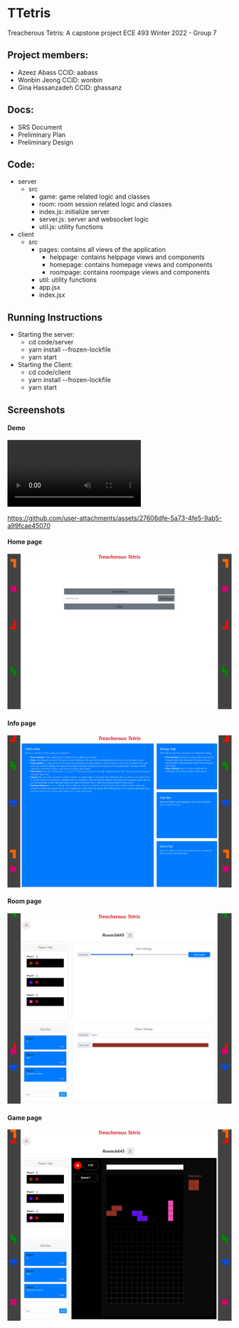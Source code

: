 # TTetris
Treacherous Tetris: A capstone project
ECE 493 Winter 2022 - Group 7
## Project members:
- Azeez Abass CCID: aabass
- Wonbin Jeong CCID: wonbin
- Gina Hassanzadeh CCID: ghassanz

## Docs:
- SRS Document
- Preliminary Plan
- Preliminary Design

## Code:
- server
    - src
        - game: game related logic and classes
        - room: room session related logic and classes
        - index.js: initialize server
        - server.js: server and websocket logic
        - util.js: utility functions
- client
    - src
        - pages: contains all views of the application
            - helppage: contains helppage views and components 
            - homepage: contains homepage views and components
            - roompage: contains roompage views and components
        - util: utility functions
        - app.jsx
        - index.jsx

## Running Instructions
- Starting the server:
    - cd code/server
    - yarn install --frozen-lockfile
    - yarn start
- Starting the Client:
    - cd code/client
    - yarn install --frozen-lockfile
    - yarn start

## Screenshots

#### Demo
![Demo](./screenshots/Demo.mp4)

https://github.com/user-attachments/assets/27606dfe-5a73-4fe5-9ab5-a99fcae45070

#### Home page
![Home page](./screenshots/Home.png)

#### Info page
![Info page](./screenshots/Info.png)

#### Room page
![Room page](./screenshots/Room.png)

#### Game page
![Game page](./screenshots/Game.png)

